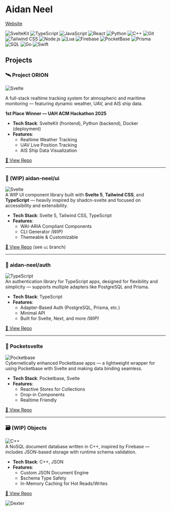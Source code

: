# Aidan Neel
[Website](https://aidan-neel.com)

![SvelteKit](https://img.shields.io/badge/SvelteKit-f1413d?style=flat&logo=svelte&logoColor=white)
![TypeScript](https://img.shields.io/badge/TypeScript-3178C6?style=flat&logo=typescript&logoColor=white)
![JavaScript](https://img.shields.io/badge/JavaScript-F7DF1E?style=flat&logo=javascript&logoColor=black)
![React](https://img.shields.io/badge/React-61DAFB?style=flat&logo=react&logoColor=black)
![Python](https://img.shields.io/badge/Python-3776AB?style=flat&logo=python&logoColor=white)
![C++](https://img.shields.io/badge/C++-00599C?style=flat&logo=c%2B%2B&logoColor=white)
![Git](https://img.shields.io/badge/Git-F05032?style=flat&logo=git&logoColor=white)
![Tailwind CSS](https://img.shields.io/badge/Tailwind_CSS-06B6D4?style=flat&logo=tailwind-css&logoColor=white)
![Node.js](https://img.shields.io/badge/Node.js-339933?style=flat&logo=nodedotjs&logoColor=white)
![Lua](https://img.shields.io/badge/Lua-2C2D72?style=flat&logo=lua&logoColor=white)
![Firebase](https://img.shields.io/badge/Firebase-FFCA28?style=flat&logo=firebase&logoColor=black)
![PocketBase](https://img.shields.io/badge/PocketBase-FF6B00?style=flat&logo=sqlite&logoColor=white)
![Prisma](https://img.shields.io/badge/Prisma-2D3748?style=flat&logo=prisma&logoColor=white)
![SQL](https://img.shields.io/badge/SQL-F29111?style=flat&logo=mysql&logoColor=white)
![Go](https://img.shields.io/badge/Go-00ADD8?style=flat&logo=go&logoColor=white)
![Swift](https://img.shields.io/badge/Swift-FA7343?style=flat&logo=swift&logoColor=white)

## Projects

### 🛰️ Project ORION  
![Svelte](https://img.shields.io/badge/SvelteKit-FF3E00?style=flat&logo=svelte&logoColor=white)

A full-stack realtime tracking system for atmospheric and maritime monitoring — featuring dynamic weather, UAV, and AIS ship data.

**1st Place Winner — UAH ACM Hackathon 2025**

- **Tech Stack**: SvelteKit (frontend), Python (backend), Docker (deployment)
- **Features**:
  - Realtime Weather Tracking
  - UAV Live Position Tracking
  - AIS Ship Data Visualization

[🔗 View Repo](https://github.com/IsaiahHarvi/ORION)

---

### 🧩 (WIP) aidan-neel/ui
![Svelte](https://img.shields.io/badge/Svelte-FF3E00?style=flat&logo=svelte&logoColor=white)  
A WIP UI component library built with **Svelte 5**, **Tailwind CSS**, and **TypeScript** — heavily inspired by shadcn-svelte and focused on accessibility and extensibility.

- **Tech Stack**: Svelte 5, Tailwind CSS, TypeScript  
- **Features**:
  - WAI-ARIA Compliant Components  
  - CLI Generator *(WIP)*  
  - Themeable & Customizable  

[🔗 View Repo](https://github.com/aidan-neel/ui) (see `ui` branch)

---

### 🔐 aidan-neel/auth  
![TypeScript](https://img.shields.io/badge/TypeScript-3178C6?style=flat&logo=typescript&logoColor=white)  
An authentication library for TypeScript apps, designed for flexibility and simplicity — supports multiple adapters like PostgreSQL and Prisma.

- **Tech Stack**: TypeScript  
- **Features**:
  - Adapter-Based Auth (PostgreSQL, Prisma, etc.)  
  - Minimal API  
  - Built for Svelte, Next, and more *(WIP)*

[🔗 View Repo](https://github.com/aidan-neel/auth)

---

### 🧪 Pocketsvelte  
![Pocketbase](https://img.shields.io/badge/Pocketbase-1E1E1E?style=flat&logo=data:image/svg+xml;base64,...&logoColor=white)  
Cybernetically enhanced Pocketbase apps — a lightweight wrapper for using Pocketbase with Svelte and making data binding seamless.

- **Tech Stack**: Pocketbase, Svelte  
- **Features**:
  - Reactive Stores for Collections  
  - Drop-in Components  
  - Realtime Friendly  

[🔗 View Repo](https://github.com/aidan-neel/pocketsvelte)

---

### 🗃️ (WIP) Objects  
![C++](https://img.shields.io/badge/C++-00599C?style=flat&logo=c%2B%2B&logoColor=white)  
A NoSQL document database written in C++, inspired by Firebase — includes JSON-based storage with runtime schema validation.

- **Tech Stack**: C++, JSON  
- **Features**:
  - Custom JSON Document Engine  
  - $schema Type Safety  
  - In-Memory Caching for Hot Reads/Writes  

[🔗 View Repo](https://github.com/aidan-neel/objects)

![Dexter](https://media1.tenor.com/m/iOV-tnQcoU8AAAAd/dexter-the-series.gif)


